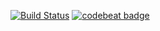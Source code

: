 [![Build Status](https://app.bitrise.io/app/8c54fd43-37ef-4bd6-8183-d10d445e98f9/status.svg?token=a98whuc5YVOCz_V8YEdv-A&branch=main)](https://app.bitrise.io/app/8c54fd43-37ef-4bd6-8183-d10d445e98f9) 
[![codebeat badge](https://codebeat.co/badges/2221c4ab-8918-4a45-baa1-8d8da6bc2ea1)](https://codebeat.co/projects/github-com-thiagosantiago-tvmaze-main)
